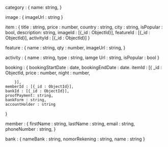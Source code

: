 category : {
name: string,
}

image : {
imageUrl : string
}

item : {
title : string,
price : number,
country : string,
city : string,
isPopular : bool,
description: string,
imageId : [{_id : ObjectId}],
featureId : [{_id : ObjectId}],
activityId : [{_id : ObjectId}]
}

feature : {
name : string,
qty : number,
imageUrl : string,
}

activity : {
name : string,
type : string,
iamge Url : string,
isPopular : bool
}

booking : {
bookingStartDate : date,
bookingEndDate : date.
itemId : [{
\_id : ObjectId,
price : number,
night : number,

        }],
    memberId : [{_id : ObjectId}],
    bankId : [{_id : ObjectId}],
    proofPayment: string,
    bankForm : string,
    accountHolder : string

}

member : {
firstName : string,
lastName : string,
email : string,
phoneNumber : string,
}

bank : {
nameBank : string,
nomorRekening : string,
name : string
}
